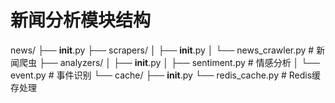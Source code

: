 # 新闻分析模块结构
news/
├── __init__.py
├── scrapers/
│   ├── __init__.py
│   └── news_crawler.py   # 新闻爬虫
├── analyzers/
│   ├── __init__.py
│   ├── sentiment.py      # 情感分析
│   └── event.py         # 事件识别
└── cache/
    ├── __init__.py
    └── redis_cache.py   # Redis缓存处理 